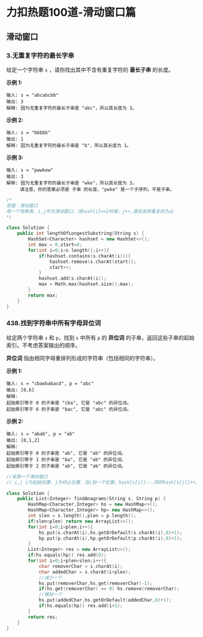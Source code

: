# 力扣热题100道-滑动窗口篇

## 滑动窗口

### 3.无重复字符的最长字串

给定一个字符串 `s` ，请你找出其中不含有重复字符的 **最长子串** 的长度。

**示例 1:**

```
输入: s = "abcabcbb"
输出: 3 
解释: 因为无重复字符的最长子串是 "abc"，所以其长度为 3。
```

**示例 2:**

```
输入: s = "bbbbb"
输出: 1
解释: 因为无重复字符的最长子串是 "b"，所以其长度为 1。
```

**示例 3:**

```
输入: s = "pwwkew"
输出: 3
解释: 因为无重复字符的最长子串是 "wke"，所以其长度为 3。
     请注意，你的答案必须是 子串 的长度，"pwke" 是一个子序列，不是子串。
```

~~~cpp
/*
思路：滑动窗口
用一个哈希表，i,j作为滑动窗口，当hash[i]==2时候，j++,直到去除重复的为止
*/
~~~

~~~cpp
class Solution {
    public int lengthOfLongestSubstring(String s) {
        HashSet<Character> hashset = new HashSet<>();
        int max = 0,start=0;
        for(int i=0;i<s.length();i++){
            if(hashset.contains(s.charAt(i))){
                hashset.remove(s.charAt(start));
                start++;
            }
            hashset.add(s.charAt(i));
            max = Math.max(hashset.size(),max);
        }
        return max;
    }
}
~~~

### 438.找到字符串中所有字母异位词

给定两个字符串 `s` 和 `p`，找到 `s` 中所有 `p` 的 **异位词** 的子串，返回这些子串的起始索引。不考虑答案输出的顺序。

**异位词** 指由相同字母重排列形成的字符串（包括相同的字符串）。

**示例 1:**

```
输入: s = "cbaebabacd", p = "abc"
输出: [0,6]
解释:
起始索引等于 0 的子串是 "cba", 它是 "abc" 的异位词。
起始索引等于 6 的子串是 "bac", 它是 "abc" 的异位词。
```

 **示例 2:**

```
输入: s = "abab", p = "ab"
输出: [0,1,2]
解释:
起始索引等于 0 的子串是 "ab", 它是 "ab" 的异位词。
起始索引等于 1 的子串是 "ba", 它是 "ab" 的异位词。
起始索引等于 2 的子串是 "ab", 它是 "ab" 的异位词。
```

~~~cpp
//采用一个滑动窗口
// i,j i为起始位置，j为终止位置，当i加一个位置，hash[s[i]]--.同时hash[s[j]]++,判断此时的哈希表是否相等即可
~~~

~~~cpp
class Solution {
    public List<Integer> findAnagrams(String s, String p) {
        HashMap<Character,Integer> hs = new HashMap<>();
        HashMap<Character,Integer> hp= new HashMap<>();
        int slen = s.length(),plen = p.length();
        if(slen<plen) return new ArrayList<>();
        for(int i=0;i<plen;i++){
            hs.put(s.charAt(i),hs.getOrDefault(s.charAt(i),0)+1);
            hp.put(p.charAt(i),hp.getOrDefault(p.charAt(i),0)+1);
        }
        List<Integer> res = new ArrayList<>();
        if(hs.equals(hp)) res.add(0);
        for(int i=0;i+plen<slen;i++){
            char removerChar = s.charAt(i);
            char addedChar = s.charAt(i+plen);
            //减少一个
            hs.put(removerChar,hs.get(removerChar)-1);
            if(hs.get(removerChar) == 0) hs.remove(removerChar);
            //增加一个
            hs.put(addedChar,hs.getOrDefault(addedChar,0)+1);
            if(hs.equals(hp)) res.add(i+1);
        }
        return res;        
    }
}
~~~

## 